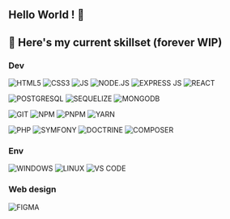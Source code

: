 ## Hello World ! 👋

## 💾 Here's my current skillset (forever WIP)

### Dev
![HTML5](https://img.shields.io/badge/HTML5-E34F26?style=for-the-badge&logo=html5&logoColor=white)
![CSS3](https://img.shields.io/badge/CSS3-1572B6?style=for-the-badge&logo=css3&logoColor=white)
![JS](https://img.shields.io/badge/JavaScript-323330?style=for-the-badge&logo=javascript&logoColor=F7DF1E)
![NODE.JS](https://img.shields.io/badge/Node%20js-339933?style=for-the-badge&logo=nodedotjs&logoColor=white)
![EXPRESS JS](https://img.shields.io/badge/Express%20js-000000?style=for-the-badge&logo=express&logoColor=white)
![REACT](https://img.shields.io/badge/React-20232A?style=for-the-badge&logo=react&logoColor=white)

![POSTGRESQL](https://img.shields.io/badge/PostgreSQL-316192?style=for-the-badge&logo=postgresql&logoColor=white)
![SEQUELIZE](https://img.shields.io/badge/Sequelize-52B0E7?style=for-the-badge&logo=Sequelize&logoColor=white)
![MONGODB](https://img.shields.io/badge/mongodb-47A248?style=for-the-badge&logo=mongodb&logoColor=white)

![GIT](https://img.shields.io/badge/Git-F05032?style=for-the-badge&logo=git&logoColor=white)
![NPM](https://img.shields.io/badge/npm-CB3837?style=for-the-badge&logo=npm&logoColor=white)
![PNPM](https://img.shields.io/badge/pnpm-F69220?style=for-the-badge&logo=pnpm&logoColor=white)
![YARN](https://img.shields.io/badge/Yarn-2C8EBB?style=for-the-badge&logo=yarn&logoColor=white)

![PHP](https://img.shields.io/badge/PHP-777BB4?style=for-the-badge&logo=php&logoColor=white)
![SYMFONY](https://img.shields.io/badge/Symfony-000000?style=for-the-badge&logo=Symfony&logoColor=white)
![DOCTRINE](https://img.shields.io/badge/doctrine-FC6A31?style=for-the-badge&logo=doctrine&logoColor=white)
![COMPOSER](https://img.shields.io/badge/Composer-885630?style=for-the-badge&logo=Composer&logoColor=white)

### Env
![WINDOWS](https://img.shields.io/badge/Windows-0078D6?style=for-the-badge&logo=windows&logoColor=white) 
![LINUX](https://img.shields.io/badge/Linux-FCC624?style=for-the-badge&logo=linux&logoColor=black)
![VS CODE](https://img.shields.io/badge/Visual_Studio_Code-0078D4?style=for-the-badge&logo=visual%20studio%20code&logoColor=white)

### Web design
![FIGMA](https://img.shields.io/badge/Figma-F24E1E?style=for-the-badge&logo=figma&logoColor=white)

<!--
**NoyannOzmen/NoyannOzmen** is a ✨ _special_ ✨ repository because its `README.md` (this file) appears on your GitHub profile.

Here are some ideas to get you started:

- 🔭 I’m currently working on ...
- 🌱 I’m currently learning ...
- 👯 I’m looking to collaborate on ...
- 🤔 I’m looking for help with ...
- 💬 Ask me about ...
- 📫 How to reach me: ...
- 😄 Pronouns: ...
- ⚡ Fun fact: ...
-->
